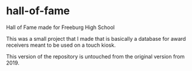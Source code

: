 # hall-of-fame
Hall of Fame made for Freeburg High School

This was a small project that I made that is basically a database for award receivers meant to be used on a touch kiosk.

This version of the repository is untouched from the original version from 2019.

